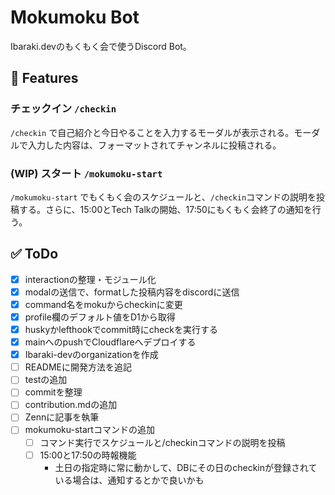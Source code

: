 # Mokumoku Bot

Ibaraki.devのもくもく会で使うDiscord Bot。

## 🚀 Features

### チェックイン `/checkin`

`/checkin` で自己紹介と今日やることを入力するモーダルが表示される。モーダルで入力した内容は、フォーマットされてチャンネルに投稿される。

### (WIP) スタート `/mokumoku-start`

`/mokumoku-start` でもくもく会のスケジュールと、`/checkin`コマンドの説明を投稿する。さらに、15:00とTech Talkの開始、17:50にもくもく会終了の通知を行う。

## ✅ ToDo

- [x] interactionの整理・モジュール化
- [x] modalの送信で、formatした投稿内容をdiscordに送信
- [x] command名をmokuからcheckinに変更
- [x] profile欄のデフォルト値をD1から取得
- [x] huskyかlefthookでcommit時にcheckを実行する
- [x] mainへのpushでCloudflareへデプロイする
- [x] Ibaraki-devのorganizationを作成
- [ ] READMEに開発方法を追記
- [ ] testの追加
- [ ] commitを整理
- [ ] contribution.mdの追加
- [ ] Zennに記事を執筆
- [ ] mokumoku-startコマンドの追加
  - [ ] コマンド実行でスケジュールと/checkinコマンドの説明を投稿
  - [ ] 15:00と17:50の時報機能
    - 土日の指定時に常に動かして、DBにその日のcheckinが登録されている場合は、通知するとかで良いかも
